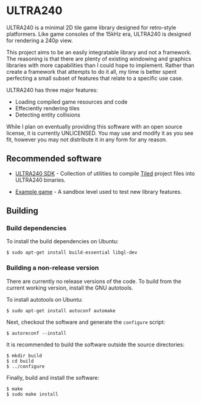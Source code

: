 # ULTRA240

ULTRA240 is a minimal 2D tile game library designed for retro-style platformers.
Like game consoles of the 15kHz era, ULTRA240 is designed for rendering a 240p
view.

This project aims to be an easily integratable library and not a framework.
The reasoning is that there are plenty of existing windowing and graphics
libraries with more capabilities than I could hope to implement. Rather than
create a framework that attempts to do it all, my time is better spent
perfecting a small subset of features that relate to a specific use case.

ULTRA240 has three major features:

* Loading compiled game resources and code
* Effeciently rendering tiles
* Detecting entity collisions

While I plan on eventually providing this software with an open source
license, it is currently UNLICENSED. You may use and modify it as you see fit,
however you may not distribute it in any form for any reason.

## Recommended software

* [ULTRA240 SDK](https://github.com/3snowp7im/ultra240-sdk) - Collection of
  utilities to compile [Tiled](https://mapeditor.org) project files into
  ULTRA240 binaries.
  
* [Example game](https://github.com/3snowp7im/ultra240-example) - A sandbox
  level used to test new library features.
  
## Building

### Build dependencies

To install the build dependencies on Ubuntu:

```shell
$ sudo apt-get install build-essential libgl-dev
```

### Building a non-release version

There are currently no release versions of the code. To build from the current
working version, install the GNU autotools.

To install autotools on Ubuntu:

```shell
$ sudo apt-get install autoconf automake
```

Next, checkout the software and generate the `configure` script:

```shell
$ autoreconf --install
```

It is recommended to build the software outside the source directories:

```shell
$ mkdir build
$ cd build
$ ../configure
```

Finally, build and install the software:

```shell
$ make
$ sudo make install
```
